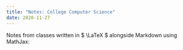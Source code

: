 ```yaml
---
title: "Notes: College Computer Science"
date: 2020-11-27
---
```


Notes from classes written in $ \LaTeX $ alongside Markdown using MathJax:  

<!-- [Discrete Mathematics I Notes (CIS 1966)](/posts/discrete-maths-1) -->
